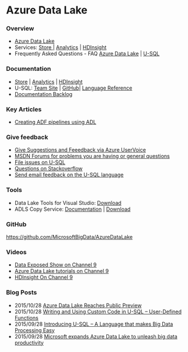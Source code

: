 # Azure Data Lake

### Overview

* [Azure Data Lake](https://azure.microsoft.com/en-us/solutions/data-lake/)
* Services: [Store ](https://azure.microsoft.com/en-us/services/data-lake-store/) | [Analytics](https://azure.microsoft.com/en-us/services/data-lake-analytics/) | [HDInsight](https://azure.microsoft.com/en-us/services/hdinsight/)
* Frequently Asked Questions - FAQ [Azure Data Lake](FAQ.md) | [U-SQL](https://github.com/MicrosoftBigData/usql/blob/master/FAQ.md)


### Documentation    
* [Store](https://azure.microsoft.com/en-us/documentation/services/data-lake-store/) | [Analytics](https://azure.microsoft.com/en-us/documentation/services/data-lake-analytics/) | [HDInsight](https://azure.microsoft.com/en-us/documentation/services/hdinsight/)
* U-SQL: [Team Site](http://usql.io) |  [GitHub](https://github.com/MicrosoftBigData/USQL)| [Language Reference](http://aka.ms/usql_reference)
* [Documentation Backlog](http://aka.ms/adla_doc_backlog)

### Key Articles
* [Creating ADF pipelines using ADL](https://azure.microsoft.com/en-us/blog/creating-big-data-pipelines-using-azure-data-lake-and-azure-data-factory/)

### Give feedback

* [Give Suggestions and Feeedback via Azure UserVoice](https://aka.ms/adlfeedback)
* [MSDN Forums for problems you are having or general questions](http://social.msdn.microsoft.com/Forums/office/en-US/home?forum=AzureDataLake)
* [File issues on U-SQL](http://github.com/microsoftbigdata/usql/issues)
* [Questions on Stackoverflow](http://stackoverflow.com/questions/tagged/azure-data-lake)
* [Send email feedback on the U-SQL language](mailto:usql@microsoft.com)

### Tools
* Data Lake Tools for Visual Studio: [Download](http://aka.ms/ADLToolsVS)
* ADLS Copy Service: [Documentation](https://azure.microsoft.com/en-us/documentation/articles/data-lake-store-copy-data-azure-storage-blob/) | [Download](http://aka.ms/downloadadlcopy)

### GitHub
https://github.com/MicrosoftBigData/AzureDataLake

### Videos
* [Data Exposed Show on Channel 9](https://channel9.msdn.com/Shows/Data-Exposed)
* [Azure Data Lake tutorials on Channel 9](https://channel9.msdn.com/Series/AzureDataLake)
* [HDInsight On Channel 9](https://channel9.msdn.com/Series/Azure-Data-Lake)


### Blog Posts
* 2015/10/28 [Azure Data Lake Reaches Public Preview](https://azure.microsoft.com/en-us/blog/azure-data-lake-reaches-public-preview/)
* 2015/10/28 [Writing and Using Custom Code in U-SQL – User-Defined Functions](http://blogs.msdn.com/b/visualstudio/archive/2015/10/28/writing-and-using-custom-code-in-u-sql-user-defined-functions.aspx)
* 2015/09/28 [Introducing U-SQL – A Language that makes Big Data Processing Easy](http://blogs.msdn.com/b/visualstudio/archive/2015/09/28/introducing-u-sql.aspx)
* 2015/09/28 [Microsoft expands Azure Data Lake to unleash big data productivity](http://blogs.technet.com/b/dataplatforminsider/archive/2015/09/28/microsoft-expands-azure-data-lake-to-unleash-big-data-productivity.aspx)
